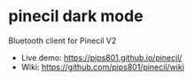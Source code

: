 # pinecil dark mode

Bluetooth client for Pinecil V2

* Live demo: https://pips801.github.io/pinecil/
* Wiki: https://github.com/pips801/pinecil/wiki

